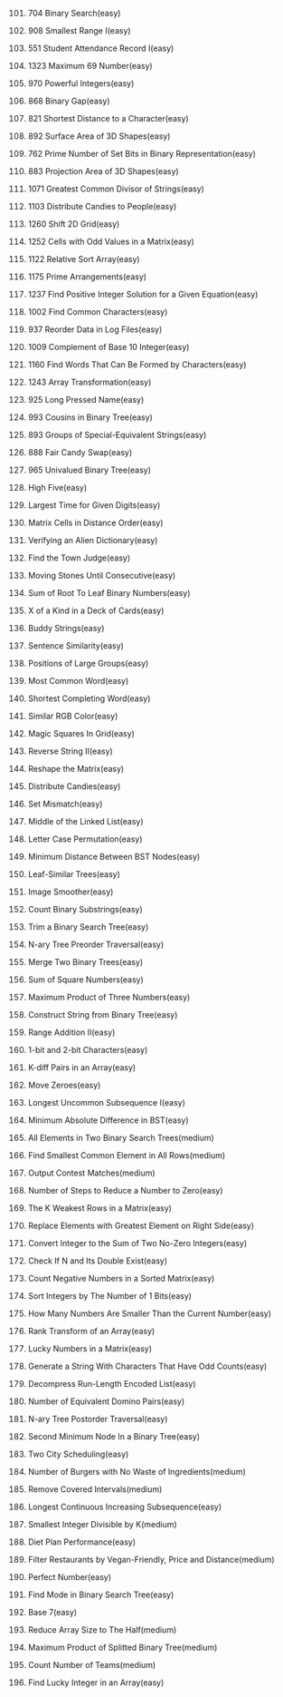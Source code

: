 101. 704 Binary Search(easy)   

102. 908 Smallest Range I(easy)   

103. 551 Student Attendance Record I(easy)    

104. 1323 Maximum 69 Number(easy)        

105. 970 Powerful Integers(easy)     

106. 868 Binary Gap(easy)     

107. 821 Shortest Distance to a Character(easy)     

108. 892 Surface Area of 3D Shapes(easy)    

109. 762 Prime Number of Set Bits in Binary Representation(easy)  

110. 883 Projection Area of 3D Shapes(easy)     

111. 1071 Greatest Common Divisor of Strings(easy)

112. 1103 Distribute Candies to People(easy)

113. 1260 Shift 2D Grid(easy)

114. 1252 Cells with Odd Values in a Matrix(easy)

115. 1122 Relative Sort Array(easy)

116. 1175 Prime Arrangements(easy)

117. 1237 Find Positive Integer Solution for a Given Equation(easy)

118. 1002 Find Common Characters(easy)

119. 937 Reorder Data in Log Files(easy)

120. 1009 Complement of Base 10 Integer(easy)

121. 1160 Find Words That Can Be Formed by Characters(easy)

122. 1243 Array Transformation(easy)

123. 925 Long Pressed Name(easy)

124. 993 Cousins in Binary Tree(easy)

125. 893 Groups of Special-Equivalent Strings(easy)

126. 888 Fair Candy Swap(easy)

127. 965 Univalued Binary Tree(easy)

1086. High Five(easy)   

949. Largest Time for Given Digits(easy)    

1030. Matrix Cells in Distance Order(easy)    

953. Verifying an Alien Dictionary(easy)    

997. Find the Town Judge(easy)    

1033. Moving Stones Until Consecutive(easy)     

1022. Sum of Root To Leaf Binary Numbers(easy)      

914. X of a Kind in a Deck of Cards(easy)     

859. Buddy Strings(easy)      

734. Sentence Similarity(easy)      

830. Positions of Large Groups(easy)      

819. Most Common Word(easy)     

748. Shortest Completing Word(easy)       

800. Similar RGB Color(easy)      

840. Magic Squares In Grid(easy)      

541. Reverse String II(easy)      

566. Reshape the Matrix(easy)     

575. Distribute Candies(easy)     

645. Set Mismatch(easy)     

876. Middle of the Linked List(easy)      

784. Letter Case Permutation(easy)      

783. Minimum Distance Between BST Nodes(easy)     

872. Leaf-Similar Trees(easy)     

661. Image Smoother(easy)     

696. Count Binary Substrings(easy)      

669. Trim a Binary Search Tree(easy)      

589. N-ary Tree Preorder Traversal(easy)      

617. Merge Two Binary Trees(easy)       

633. Sum of Square Numbers(easy)        

628. Maximum Product of Three Numbers(easy)       

606. Construct String from Binary Tree(easy)        

598. Range Addition II(easy)        

717. 1-bit and 2-bit Characters(easy)       

532. K-diff Pairs in an Array(easy)       

283. Move Zeroes(easy)      

521. Longest Uncommon Subsequence I(easy)     

530. Minimum Absolute Difference in BST(easy)       

1305. All Elements in Two Binary Search Trees(medium)     

1198. Find Smallest Common Element in All Rows(medium)      

544. Output Contest Matches(medium)       

1342. Number of Steps to Reduce a Number to Zero(easy)      

1337. The K Weakest Rows in a Matrix(easy)      

1299. Replace Elements with Greatest Element on Right Side(easy)      

1317. Convert Integer to the Sum of Two No-Zero Integers(easy)      

1346. Check If N and Its Double Exist(easy)     

1351. Count Negative Numbers in a Sorted Matrix(easy)       

1356. Sort Integers by The Number of 1 Bits(easy)       

1365. How Many Numbers Are Smaller Than the Current Number(easy)      

1331. Rank Transform of an Array(easy)      

1380. Lucky Numbers in a Matrix(easy)     

1374. Generate a String With Characters That Have Odd Counts(easy)      

1313. Decompress Run-Length Encoded List(easy)      

1128. Number of Equivalent Domino Pairs(easy)     

590. N-ary Tree Postorder Traversal(easy)     

671. Second Minimum Node In a Binary Tree(easy)     

1029. Two City Scheduling(easy)     

1276. Number of Burgers with No Waste of Ingredients(medium)      

1288. Remove Covered Intervals(medium)      

674. Longest Continuous Increasing Subsequence(easy)      

1015. Smallest Integer Divisible by K(medium)       

1176. Diet Plan Performance(easy)       

1333. Filter Restaurants by Vegan-Friendly, Price and Distance(medium)      

507. Perfect Number(easy)       

501. Find Mode in Binary Search Tree(easy)        

504. Base 7(easy)     

1338. Reduce Array Size to The Half(medium)       

1339. Maximum Product of Splitted Binary Tree(medium)     

1395. Count Number of Teams(medium)       

1394. Find Lucky Integer in an Array(easy)      
